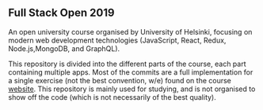 ## Full Stack Open 2019
An open university course organised by University of Helsinki, focusing on modern web development technologies (JavaScript, React, Redux, Node.js,MongoDB, and GraphQL). 

This repository is divided into the different parts of the course, each part containing multiple apps. Most of the commits are a full implementation for a single exercise (not the best convention, w/e) found on the course [website](https://fullstackopen.com/). This repository is mainly used for studying, and is not organised to show off the code (which is not necessarily of the best quality).

